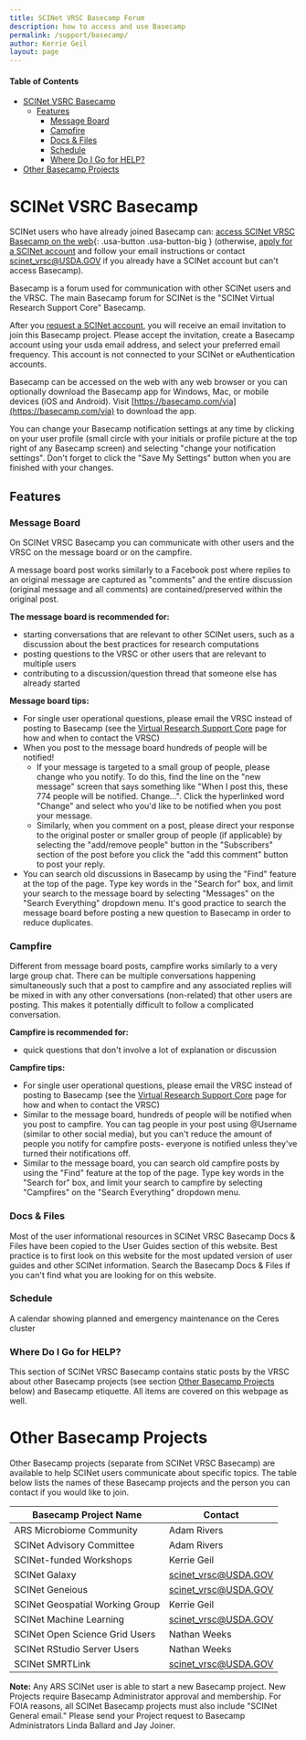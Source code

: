 ```yaml
---
title: SCINet VRSC Basecamp Forum
description: how to access and use Basecamp
permalink: /support/basecamp/
author: Kerrie Geil
layout: page
---
```

#### Table of Contents
* [SCINet VSRC Basecamp](#scinet-vrsc-basecamp)
  * [Features](#features)
    * [Message Board](#message-board)
    * [Campfire](#campfire)
    * [Docs & Files](#docs-files)
    * [Schedule](#schedule)
    * [Where Do I Go for HELP?](#where-do-i-go-for-help)
* [Other Basecamp Projects](#other-basecamp-projects)


# SCINet VSRC Basecamp

SCINet users who have already joined Basecamp can: [access SCINet VRSC Basecamp on the web](https://3.basecamp.com/3625179/projects/5538276){: .usa-button .usa-button-big } (otherwise, [apply for a SCINet account](/signup/) and follow your email instructions or contact [scinet_vrsc@USDA.GOV](mailto:scinet_vrsc@USDA.GOV?subject=problem%20accessing%20Basecamp) if you already have a SCINet account but can't access Basecamp).

Basecamp is a forum used for communication with other SCINet users and the VRSC. The main Basecamp forum for SCINet is the "SCINet Virtual Research Support Core" Basecamp.

After you [request a SCINet account](/signup/), you will receive an email invitation to join this Basecamp project. Please accept the invitation, create a Basecamp account using your usda email address, and select your preferred email frequency. This account is not connected to your SCINet or eAuthentication accounts.  

Basecamp can be accessed on the web with any web browser or you can optionally download the Basecamp app for Windows, Mac, or mobile devices (iOS and Android). Visit [https://basecamp.com/via](https://basecamp.com/via) to download the app.

You can change your Basecamp notification settings at any time by clicking on your user profile (small circle with your initials or profile picture at the top right of any Basecamp screen) and selecting "change your notification settings". Don't forget to click the "Save My Settings" button when you are finished with your changes.


## Features

### Message Board

On SCINet VRSC Basecamp you can communicate with other users and the VRSC on the message board or on the campfire.

A message board post works similarly to a Facebook post where replies to an original message are captured as "comments" and the entire discussion (original message and all comments) are contained/preserved within the original post.  

**The message board is recommended for:**
* starting conversations that are relevant to other SCINet users, such as a discussion about the best practices for research computations
* posting questions to the VRSC or other users that are relevant to multiple users
* contributing to a discussion/question thread that someone else has already started

**Message board tips:**
* For single user operational questions, please email the VRSC instead of posting to Basecamp (see the [Virtual Research Support Core](/support/vrsc/) page for how and when to contact the VRSC)
* When you post to the message board hundreds of people will be notified!
  * If your message is targeted to a small group of people, please change who you notify. To do this, find the line on the "new message" screen that says something like "When I post this, these 774 people will be notified. Change…". Click the hyperlinked word "Change" and select who you'd like to be notified when you post your message.
  * Similarly, when you comment on a post, please direct your response to the original poster or smaller group of people (if applicable) by selecting the "add/remove people" button in the "Subscribers" section of the post before you click the "add this comment" button to post your reply.
* You can search old discussions in Basecamp by using the "Find" feature at the top of the page. Type key words in the "Search for" box, and limit your search to the message board by selecting "Messages" on the "Search Everything" dropdown menu. It's good practice to search the message board before posting a new question to Basecamp in order to reduce duplicates.

### Campfire

Different from message board posts, campfire works similarly to a very large group chat. There can be multiple conversations happening simultaneously such that a post to campfire and any associated replies will be mixed in with any other conversations (non-related) that other users are posting. This makes it potentially difficult to follow a complicated conversation.

**Campfire is recommended for:**
* quick questions that don't involve a lot of explanation or discussion

**Campfire tips:**
* For single user operational questions, please email the VRSC instead of posting to Basecamp (see the [Virtual Research Support Core](/support/vrsc/) page for how and when to contact the VRSC)
* Similar to the message board, hundreds of people will be notified when you post to campfire. You can tag people in your post using @Username (similar to other social media), but you can't reduce the amount of people you notify for campfire posts- everyone is notified unless they've turned their notifications off.
* Similar to the message board, you can search old campfire posts by using the "Find" feature at the top of the page. Type key words in the "Search for" box, and limit your search to campfire by selecting "Campfires" on the "Search Everything" dropdown menu.

### Docs & Files

Most of the user informational resources in SCINet VRSC Basecamp Docs & Files have been copied to the User Guides section of this website. Best practice is to first look on this website for the most updated version of user guides and other SCINet information. Search the Basecamp Docs & Files if you can't find what you are looking for on this website.

### Schedule

A calendar showing planned and emergency maintenance on the Ceres cluster

### Where Do I Go for HELP?

This section of SCINet VRSC Basecamp contains static posts by the VRSC about other Basecamp projects (see section [Other Basecamp Projects](#other-basecamp-projects) below) and Basecamp etiquette. All items are covered on this webpage as well.


# Other Basecamp Projects

Other Basecamp projects (separate from SCINet VRSC Basecamp) are available to help SCINet users communicate about specific topics. The table below lists the names of these Basecamp projects and the person you can contact if you would like to join.

Basecamp Project Name | Contact
---|---
ARS Microbiome Community  | Adam Rivers
SCINet Advisory Committee  | Adam Rivers
SCINet-funded Workshops | Kerrie Geil
SCINet Galaxy  | [scinet_vrsc@USDA.GOV](mailto:scinet_vrsc@USDA.GOV?subject=request%20to%20join%20Galaxy%20Basecamp)
SCINet Geneious  | [scinet_vrsc@USDA.GOV](mailto:scinet_vrsc@USDA.GOV?subject=request%20to%20join%20Geneious%20Basecamp)
SCINet Geospatial Working Group | Kerrie Geil
SCINet Machine Learning  | [scinet_vrsc@USDA.GOV](mailto:scinet_vrsc@USDA.GOV?subject=request%20to%20join%20Machine%20Learning%20Basecamp)
SCINet Open Science Grid Users  | Nathan Weeks
SCINet RStudio Server Users  | Nathan Weeks
SCINet SMRTLink  | [scinet_vrsc@USDA.GOV](mailto:scinet_vrsc@USDA.GOV?subject=request%20to%20join%20SMRTLink%20Basecamp)

**Note:** Any ARS SCINet user is able to start a new Basecamp project. New Projects require Basecamp Administrator approval and membership. For FOIA reasons, all SCINet Basecamp projects must also include "SCINet General email."  Please send your Project request to Basecamp Administrators Linda Ballard and Jay Joiner.
